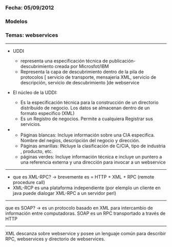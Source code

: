 ### Fecha: 05/09/2012

### Modelos

### Temas: webservices

---

+ UDDI 
	* representa una especificación técnica de publicación-descubrimiento creada por Microsfot/IBM
	* Representa la capa de descubrimiento dentro de la pila de protocolos [ servicio de transporte, mensajeria XML, servicio de descripción, servicio de descubrimiento ]de webservice
	

+ El núcleo de la UDDI:
		
	* Es la especificación técnica para la construcción de un directorio distribuido de negocio. Los datos se almacenan dentro de un formato especifico (XML)
	* Es un Registro de negocios. Permite a cualquiera Registrar sus servicios.


+	
	* Páginas blancas: Incluye información sobre una CIA especifica. Nombre del negios, descripción del negocio y dirección.
	* Páginas amarillas: INcluye la clasificación de C/CIA, tipo de industria , producto, etc.
	* páginas verdes: Incluye información técnica e incluye un puntero a una referencia externa y una dirección para invocar a un webservice

---
+ que es XML-RPC? -> brevemente es   = HTTP + XML + RPC (remote procedure call)
+ XML-RCP es una plataforma independiente (por elemplo un cliente en java puede dialogar XML-RPC a un servidor perl)

---
que es SOAP? -> es un protocolo basado en XML para intercambio de información entre computadoras. SOAP es un RPC transportado a través de HTTP

---
XML descanza sobre webservice y posee un lenguaje común para describir RPC, webservices y directorio de webservices. 
